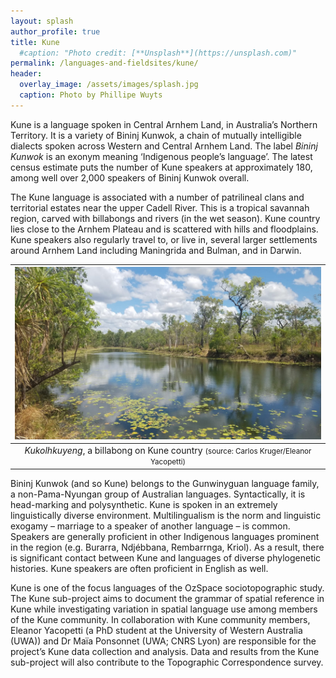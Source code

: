 ```yaml
---
layout: splash
author_profile: true
title: Kune
  #caption: "Photo credit: [**Unsplash**](https://unsplash.com)"
permalink: /languages-and-fieldsites/kune/
header:
  overlay_image: /assets/images/splash.jpg
  caption: Photo by Phillipe Wuyts
---
```

Kune is a language spoken in Central Arnhem Land, in Australia’s Northern Territory. It is a variety of Bininj Kunwok, a chain of mutually intelligible dialects spoken across Western and Central Arnhem Land. The label *Bininj Kunwok* is an exonym meaning ‘Indigenous people’s language’. The latest census estimate puts the number of Kune speakers at approximately 180, among well over 2,000 speakers of Bininj Kunwok overall.

The Kune language is associated with a number of patrilineal clans and territorial estates near the upper Cadell River. This is a tropical savannah region, carved with billabongs and rivers (in the wet season). Kune country lies close to the Arnhem Plateau and is scattered with hills and floodplains. Kune speakers also regularly travel to, or live in, several larger settlements around Arnhem Land including Maningrida and Bulman, and in Darwin.

| ![Australian landscape](/assets/images/kune1.jpg "Picture of Australian landscape") |
|:--:|
| *Kukolhkuyeng*, a billabong on Kune country <small> (source: Carlos Kruger/Eleanor Yacopetti) </small> |

Bininj Kunwok (and so Kune) belongs to the Gunwinyguan language family, a non-Pama-Nyungan group of Australian languages. Syntactically, it is head-marking and polysynthetic. Kune is spoken in an extremely linguistically diverse environment. Multilingualism is the norm and linguistic exogamy – marriage to a speaker of another language – is common. Speakers are generally proficient in other Indigenous languages prominent in the region (e.g. Burarra, Ndjébbana, Rembarrnga, Kriol). As a result, there is significant contact between Kune and languages of diverse phylogenetic histories. Kune speakers are often proficient in English as well.

Kune is one of the focus languages of the OzSpace sociotopographic study. The Kune sub-project aims to document the grammar of spatial reference in Kune while investigating variation in spatial language use among members of the Kune community. In collaboration with Kune community members, Eleanor Yacopetti (a PhD student at the University of Western Australia (UWA)) and Dr Maïa Ponsonnet (UWA; CNRS Lyon) are responsible for the project’s Kune data collection and analysis. Data and results from the Kune sub-project will also contribute to the Topographic Correspondence survey.
